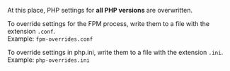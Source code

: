 At this place, PHP settings for **all PHP versions** are overwritten.

To override settings for the FPM process, write them to a file with the extension ``.conf``.  
Example: ``fpm-overrides.conf``

To override settings in php.ini, write them to a file with the extension ``.ini``.  
Example: ``php-overrides.ini``
